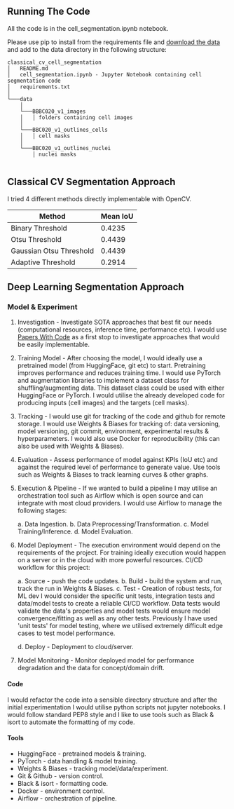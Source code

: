 
## Running The Code

All the code is in the cell_segmentation.ipynb notebook.

Please use pip to install from the requirements file and [download the data](https://bbbc.broadinstitute.org/BBBC020) and add to the data directory in the following structure:

```
classical_cv_cell_segmentation
│   README.md
│   cell_segmentation.ipynb - Jupyter Notebook containing cell segmentation code 
│   requirements.txt
│
└───data
    │
    └───BBBC020_v1_images
    │   │ folders containing cell images
    │
    └───BBC020_v1_outlines_cells
    │   │ cell masks
    │
    └───BBC020_v1_outlines_nuclei
        │ nuclei masks


```

## Classical CV Segmentation Approach

I tried 4 different methods directly implementable with OpenCV.

| Method  | Mean IoU |
| ------------- | ------------- |
| Binary Threshold | 0.4235  |
| Otsu Threshold  | 0.4439  |
| Gaussian Otsu Threshold  | 0.4439  |
| Adaptive Threshold  | 0.2914  |
<!-- 
### Further Improvements
If I were restricted to classical CV methods there are a few more approaches I would investigate: -->

## Deep Learning Segmentation Approach

### Model & Experiment

1. Investigation - Investigate SOTA approaches that best fit our needs (computational resources, inference time, performance etc). I would use [Papers With Code](https://paperswithcode.com/task/semantic-segmentation) as a first stop to investigate approaches that would be easily implementable.

2. Training Model - After choosing the model, I would ideally use a pretrained model (from HuggingFace, git etc) to start. Pretraining improves performance and reduces training time. I would use PyTorch and augmentation libraries to implement a dataset class for shuffling/augmenting data. This dataset class could be used with either HuggingFace or PyTorch. I would utilise the already developed code for producing inputs (cell images) and the targets (cell masks).

3. Tracking - I would use git for tracking of the code and github for remote storage. I would use Weights & Biases for tracking of: data versioning, model versioning, git commit, environment, experimental results & hyperparameters. I would also use Docker for reproducibility (this can also be used with Weights & Biases).

4. Evaluation - Assess performance of model against KPIs (IoU etc) and against the required level of performance to generate value. Use tools such as Weights & Biases to track learning curves & other graphs.

5. Execution & Pipeline - If we wanted to build a pipeline I may utilise an orchestration tool such as Airflow which is open source and can integrate with most cloud providers. I would use Airflow to manage the following stages:

    a. Data Ingestion.
    b. Data Preprocessing/Transformation.
    c. Model Training/Inference.
    d. Model Evaluation.

6. Model Deployment - The execution environment would depend on the requirements of the project. For training ideally execution would happen on a server or in the cloud with more powerful resources. CI/CD workflow for this project:

    a. Source 
        - push the code updates. 
    b. Build 
        - build the system and run, track the run in Weights & Biases.
    c. Test
        - Creation of robust tests, for ML dev I would consider the specific unit tests, integration tests and data/model tests to create a reliable CI/CD workflow. Data tests would validate the data's properties and model tests would ensure model convergence/fitting as well as any other tests. Previously I have used 'unit tests' for model testing, where we utilised extremely difficult edge cases to test model performance.
        
    d. Deploy
        - Deployment to cloud/server.
        
7. Model Monitoring
        - Monitor deployed model for performance degradation and the data for concept/domain drift.


#### Code

I would refactor the code into a sensible directory structure and after the initial experimentation I would utilise python scripts not jupyter notebooks. I would follow standard PEP8 style and I like to use tools such as Black & isort to automate the formatting of my code.


#### Tools

- HuggingFace - pretrained models & training.
- PyTorch - data handling & model training.
- Weights & Biases - tracking model/data/experiment.
- Git & Github - version control.
- Black & isort - formatting code.
- Docker - environment control.
- Airflow - orchestration of pipeline.




